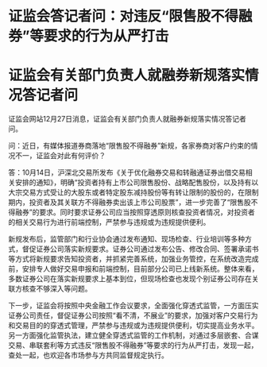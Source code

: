 # 证监会答记者问：对违反“限售股不得融券”等要求的行为从严打击

# 证监会有关部门负责人就融券新规落实情况答记者问

证监会网站12月27日消息，证监会有关部门负责人就融券新规落实情况答记者问。

问：近日，有媒体报道券商落地“限售股不得融券”新规，各家券商对客户约束的情况不一，证监会对此有何评价？

答：10月14日，沪深北交易所发布《关于优化融券交易和转融通证券出借交易相关安排的通知》，明确“投资者持有上市公司限售股份、战略配售股份，以及持有以大宗交易方式受让的大股东或者特定股东减持股份等有转让限制的股份的，在限制期内，投资者及其关联方不得融券卖出该上市公司股票”，进一步完善了“限售股不得融券”的要求。同时要求证券公司应当按照穿透原则核查投资者情况，对投资者的相关交易行为进行前端控制，严禁参与违规或为违规提供便利。

新规发布后，监管部门和行业协会通过发布通知、现场检查、行业培训等多种方式，督促证券公司落实新规要求。证券公司通过发布公告、修改合同、签署承诺书等方式将新规要求告知投资者，并抓紧完善系统，加强业务管控，在系统改造完成前，安排专人做好交易申报和前端控制，目前部分公司已上线新系统。整体来看，多数证券公司在落实新规要求上基本到位，但现场检查也发现个别证券公司存在关联方核查不够深入等问题。

下一步，证监会将按照中央金融工作会议要求，全面强化穿透式监管，一方面压实证券公司责任，督促证券公司按照“看不清，不展业”的要求，加强对客户交易行为和交易目的的穿透式管理，严禁参与违规或为违规提供便利，切实提高业务水平。另一方面强化监管执法，建立健全穿透式监管的工作机制，对通过多层嵌套、合谋交易、串联套利等方式违反“限售股不得融券”等要求的行为从严打击，发现一起，查处一起，也欢迎各市场参与方共同监督规定执行。

